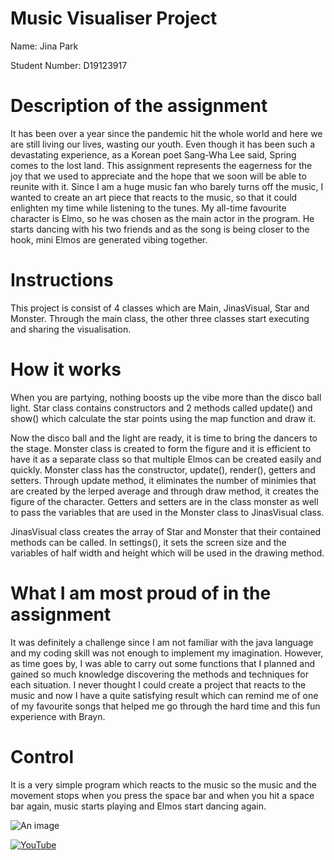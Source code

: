 # Music Visualiser Project

Name: Jina Park

Student Number: D19123917


# Description of the assignment
It has been over a year since the pandemic hit the whole world and here we are still living our lives, wasting our youth. Even though it has been such a devastating experience, as a Korean poet Sang-Wha Lee said, Spring comes to the lost land. This assignment represents the eagerness for the joy that we used to appreciate and the hope that we soon will be able to reunite with it. Since I am a huge music fan who barely turns off the music, I wanted to create an art piece that reacts to the music, so that it could enlighten my time while listening to the tunes. My all-time favourite character is Elmo, so he was chosen as the main actor in the program. He starts dancing with his two friends and as the song is being closer to the hook, mini Elmos are generated vibing together.


# Instructions
This project is consist of 4 classes which are Main, JinasVisual, Star and  Monster. Through the main class, the other three classes start executing and sharing the visualisation. 

# How it works
When you are partying, nothing boosts up the vibe more than the disco ball light. Star class contains constructors and 2 methods called update() and show() which calculate the star points using the map function and draw it. 

Now the disco ball and the light are ready, it is time to bring the dancers to the stage. Monster class is created to form the figure and it is efficient to have it as a separate class so that multiple Elmos can be created easily and quickly. Monster class has the constructor, update(), render(), getters and setters. Through update method, it eliminates the number of minimies that are created by the lerped average and through draw method, it creates the figure of the character. Getters and setters are in the class monster as well to pass the variables that are used in the Monster class to JinasVisual class. 

JinasVisual class creates the array of Star and Monster that their contained methods can be called. In settings(), it sets the screen size and the variables of half width and height which will be used in the drawing method. 



# What I am most proud of in the assignment
It was definitely a challenge since I am not familiar with the java language and my coding skill was not enough to implement my imagination. However, as time goes by, I was able to carry out some functions that I planned and gained so much knowledge discovering the methods and techniques for each situation. I never thought I could create a project that reacts to the music and now I have a quite satisfying result which can remind me of one of my favourite songs that helped me go through the hard time and this fun experience with Brayn. 

# Control
It is a very simple program which reacts to the music so the music and the movement stops when you press the space bar and when you hit a space bar again, music starts playing and Elmos start dancing again. 

![An image](images/p8.png)


[![YouTube](https://i.ytimg.com/vi/xY2zeKEhhEc/maxresdefault.jpg)](https://youtu.be/xY2zeKEhhEc)
